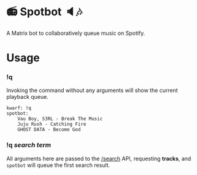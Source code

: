 
# :radio: Spotbot :speaker::notes:

A Matrix bot to collaboratively queue music on Spotify.

# Usage

### !q

Invoking the command without any arguments will show the current playback queue.

```
kwarf: !q
spotbot:
    Vau Boy, S3RL - Break The Music
    Juju Rush - Catching Fire
    GHOST DATA - Become God
```

### !q _search term_

All arguments here are passed to the
[/search](https://developer.spotify.com/documentation/web-api/reference/#/operations/search) API, requesting **tracks**,
and `spotbot` will queue the first search result.

```